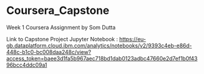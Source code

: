 # Coursera_Capstone
Week 1 Coursera Assignment by Som Dutta 

Link to Capstone Project Jupyter Notebook : https://eu-gb.dataplatform.cloud.ibm.com/analytics/notebooks/v2/9393c4eb-e86d-448c-b1c0-bc008daa248c/view?access_token=baee3d1fa5b967aec718bd1dab0123adbc47660e2d7ef1b0f4396bcc4ddc09a1
